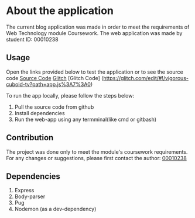 # About the application

The current blog application was made in order to meet the requirements of Web Technology module Coursework. The web application was made by student ID: 00010238

## Usage

Open the links provided below to test the application or to see the source code
[Source Code](https://github.com/00010238/WebTechCW2_10238)
[Glitch](https://vigorous-cuboid-tv.glitch.me/)
[Glitch Code] (https://glitch.com/edit/#!/vigorous-cuboid-tv?path=app.js%3A7%3A0)

To run the app locally, please follow the steps below:

1) Pull the source code from github
2) Install dependencies
3) Run the web-app using any termminal(like cmd or gitbash)

## Contribution

The project was done only to meet the module's coursework requirements. 
For any changes or suggestions, please first contact the author: [00010238](mailto:mrx7617@gmail.com) 

## Dependencies

1) Express
2) Body-parser
3) Pug
4) Nodemon (as a dev-dependency)